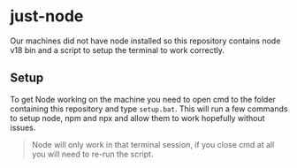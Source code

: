 # just-node

Our machines did not have node installed so this repository contains node v18 bin and a script to setup the terminal to
work correctly.

## Setup

To get Node working on the machine you need to open cmd to the folder containing this repository and type `setup.bat`.
This will run a few commands to setup node, npm and npx and allow them to work hopefully without issues.

> Node will only work in that terminal session, if you close cmd at all you will need to re-run the script.
